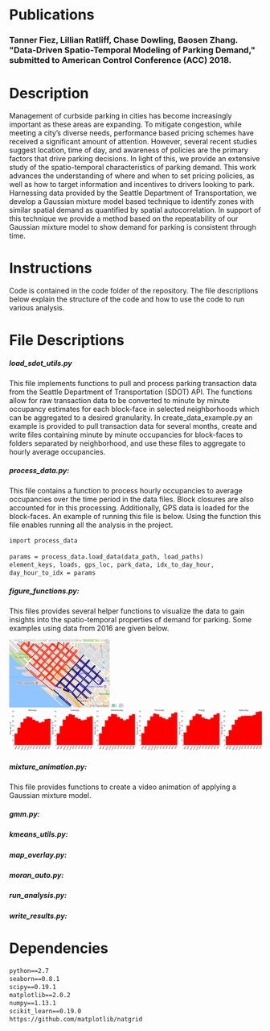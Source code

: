 # Publications
### Tanner Fiez, Lillian Ratliff, Chase Dowling, Baosen Zhang. "Data-Driven Spatio-Temporal Modeling of Parking Demand," submitted to American Control Conference (ACC) 2018.

# Description
Management of curbside parking in cities has become increasingly important as these areas are expanding. To mitigate congestion, while meeting a city’s diverse needs, performance based pricing schemes have received a significant amount of attention. However, several recent studies suggest location, time of day, and awareness of policies are the primary factors that drive parking decisions. In light of this, we provide an extensive study of the spatio-temporal characteristics of parking demand. This work advances the understanding of where and when to set pricing policies, as well as how to target information and incentives to drivers looking to park. Harnessing data provided by the Seattle Department of Transportation, we develop a Gaussian mixture model based technique to identify zones with similar spatial demand as quantified by spatial autocorrelation. In support of this technique we provide a method based on the repeatability of our Gaussian mixture model to show demand for parking is consistent through time.

# Instructions
Code is contained in the code folder of the repository. The file descriptions
below explain the structure of the code and how to use the code to run various analysis.

# File Descriptions
##### load_sdot_utils.py
This file implements functions to pull and process parking transaction data from
the Seattle Department of Transportation (SDOT) API. The functions allow for
raw transaction data to be converted to minute by minute occupancy estimates
for each block-face in selected neighborhoods which can be aggregated to a desired
granularity. In create_data_example.py an example is provided to pull transaction
data for several months, create and write files containing minute by minute
occupancies for block-faces to folders separated by neighborhood, and use these
files to aggregate to hourly average occupancies.  

##### process_data.py:
This file contains a function to process hourly occupancies to average occupancies
over the time period in the data files. Block closures are also accounted for
in this processing. Additionally, GPS data is loaded for the block-faces. An
example of running this file is below. Using the function this file enables
running all the analysis in the project.
```
import process_data

params = process_data.load_data(data_path, load_paths)
element_keys, loads, gps_loc, park_data, idx_to_day_hour, day_hour_to_idx = params
```

##### figure_functions.py:
This files provides several helper functions to visualize the data to gain
insights into the spatio-temporal properties of demand for parking. Some examples
using data from 2016 are given below.

<img src="/figs/belltown_division.png" alt="Drawing" style="width: 200px;"/>

<img src="/figs/contours.png" alt="Drawing" style="width: 10px;"/>

<img src="/figs/mixture_plot.png" alt="Drawing" style="width: 10px;"/>

<img src="/figs/temporal_day_plots.png" alt="Drawing" style="width: 600px;"/>

##### mixture_animation.py:
This file provides functions to create a video animation of applying a
Gaussian mixture model.

##### gmm.py:

##### kmeans_utils.py:

##### map_overlay.py:

##### moran_auto.py:

##### run_analysis.py:

##### write_results.py:

# Dependencies
    python==2.7  
    seaborn==0.8.1          
    scipy==0.19.1     
    matplotlib==2.0.2    
    numpy==1.13.1    
    scikit_learn==0.19.0
    https://github.com/matplotlib/natgrid
